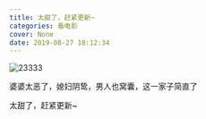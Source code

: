 ```yaml
---
title: 太甜了，赶紧更新~
categories: 看电影
cover: None
date: 2019-08-27 18:12:34
---
```


![23333](https://bk-5lian.oss-cn-shanghai.aliyuncs.com/27424db8720a47078c9039687efc14a-1566900230114.jpg)

婆婆太恶了，媳妇阴鸷，男人也窝囊，这一家子简直了

太甜了，赶紧更新~
